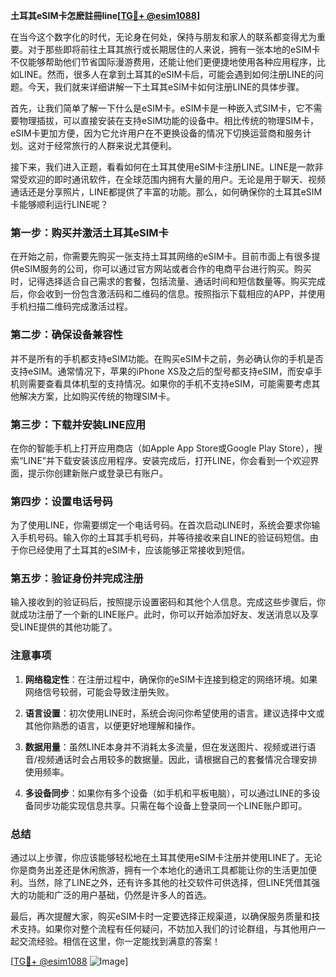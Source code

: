 **土耳其eSIM卡怎麽註冊line[[TG💪+ @esim1088](https://t.me/s/esim1088)]**

在当今这个数字化的时代，无论身在何处，保持与朋友和家人的联系都变得尤为重要。对于那些即将前往土耳其旅行或长期居住的人来说，拥有一张本地的eSIM卡不仅能够帮助他们节省国际漫游费用，还能让他们更便捷地使用各种应用程序，比如LINE。然而，很多人在拿到土耳其的eSIM卡后，可能会遇到如何注册LINE的问题。今天，我们就来详细讲解一下土耳其eSIM卡如何注册LINE的具体步骤。

首先，让我们简单了解一下什么是eSIM卡。eSIM卡是一种嵌入式SIM卡，它不需要物理插拔，可以直接安装在支持eSIM功能的设备中。相比传统的物理SIM卡，eSIM卡更加方便，因为它允许用户在不更换设备的情况下切换运营商和服务计划。这对于经常旅行的人群来说尤其便利。

接下来，我们进入正题，看看如何在土耳其使用eSIM卡注册LINE。LINE是一款非常受欢迎的即时通讯软件，在全球范围内拥有大量的用户。无论是用于聊天、视频通话还是分享照片，LINE都提供了丰富的功能。那么，如何确保你的土耳其eSIM卡能够顺利运行LINE呢？

### 第一步：购买并激活土耳其eSIM卡

在开始之前，你需要先购买一张支持土耳其网络的eSIM卡。目前市面上有很多提供eSIM服务的公司，你可以通过官方网站或者合作的电商平台进行购买。购买时，记得选择适合自己需求的套餐，包括流量、通话时间和短信数量等。购买完成后，你会收到一份包含激活码和二维码的信息。按照指示下载相应的APP，并使用手机扫描二维码完成激活过程。

### 第二步：确保设备兼容性

并不是所有的手机都支持eSIM功能。在购买eSIM卡之前，务必确认你的手机是否支持eSIM。通常情况下，苹果的iPhone XS及之后的型号都支持eSIM，而安卓手机则需要查看具体机型的支持情况。如果你的手机不支持eSIM，可能需要考虑其他解决方案，比如购买传统的物理SIM卡。

### 第三步：下载并安装LINE应用

在你的智能手机上打开应用商店（如Apple App Store或Google Play Store），搜索“LINE”并下载安装该应用程序。安装完成后，打开LINE，你会看到一个欢迎界面，提示你创建新账户或登录已有账户。

### 第四步：设置电话号码

为了使用LINE，你需要绑定一个电话号码。在首次启动LINE时，系统会要求你输入手机号码。输入你的土耳其手机号码，并等待接收来自LINE的验证码短信。由于你已经使用了土耳其的eSIM卡，应该能够正常接收到短信。

### 第五步：验证身份并完成注册

输入接收到的验证码后，按照提示设置密码和其他个人信息。完成这些步骤后，你就成功注册了一个新的LINE账户。此时，你可以开始添加好友、发送消息以及享受LINE提供的其他功能了。

### 注意事项

1. **网络稳定性**：在注册过程中，确保你的eSIM卡连接到稳定的网络环境。如果网络信号较弱，可能会导致注册失败。
   
2. **语言设置**：初次使用LINE时，系统会询问你希望使用的语言。建议选择中文或其他你熟悉的语言，以便更好地理解和操作。

3. **数据用量**：虽然LINE本身并不消耗太多流量，但在发送图片、视频或进行语音/视频通话时会占用较多的数据量。因此，请根据自己的套餐情况合理安排使用频率。

4. **多设备同步**：如果你有多个设备（如手机和平板电脑），可以通过LINE的多设备同步功能实现信息共享。只需在每个设备上登录同一个LINE账户即可。

### 总结

通过以上步骤，你应该能够轻松地在土耳其使用eSIM卡注册并使用LINE了。无论你是商务出差还是休闲旅游，拥有一个本地化的通讯工具都能让你的生活更加便利。当然，除了LINE之外，还有许多其他的社交软件可供选择，但LINE凭借其强大的功能和广泛的用户基础，仍然是许多人的首选。

最后，再次提醒大家，购买eSIM卡时一定要选择正规渠道，以确保服务质量和技术支持。如果你对整个流程有任何疑问，不妨加入我们的讨论群组，与其他用户一起交流经验。相信在这里，你一定能找到满意的答案！

[[TG💪+ @esim1088](https://t.me/s/esim1088) ![Image](https://i.postimg.cc/4NQfJmqS/Snipaste-2025-05-13-00-14-12.png)]